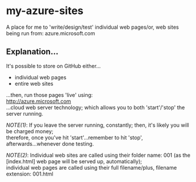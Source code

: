 # my-azure-sites
A place for me to 'write/design/test' individual web pages/or, web sites being run from: azure.microsoft.com

## Explanation...

It's possible to store on GitHub either...

- individual web pages
- entire web sites

...then, run those pages 'live' using:  
http://azure.microsoft.com  
...cloud web server technology;  which allows you to both 'start'/'stop' the server running.  

*NOTE(1)*: If you leave the server running, constantly; then, it's likely you will be charged money;   
therefore, once you've hit 'start'...remember to hit 'stop', afterwards...whenever done testing. 

*NOTE(2)*: Individual web sites are called using their folder name: 001 (as the [index.html] web page will be served up, automatically);  
           individual web pages are called using their full filename/plus, filename extension: 001.html
